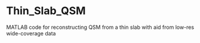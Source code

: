 # Thin_Slab_QSM
MATLAB code for reconstructing QSM from a thin slab with aid from low-res wide-coverage data
